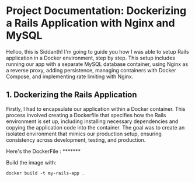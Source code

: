 # Project Documentation: Dockerizing a Rails Application with Nginx and MySQL

Helloo, this is Siddanth! I'm going to guide you how I was able to setup Rails application in a Docker environment, step by step. This setup includes running our app with a separate MySQL database container, using Nginx as a reverse proxy, adding persistence, managing containers with Docker Compose, and implementing rate limiting with Nginx.

## 1. Dockerizing the Rails Application

Firstly, I had to encapsulate our application within a Docker container. This process involved creating a Dockerfile that specifies how the Rails environment is set up, including installing necessary dependencies and copying the application code into the container. The goal was to create an isolated environment that mimics our production setup, ensuring consistency across development, testing, and production. 

Here's the DockerFile : *******

Build the image with:

```
docker build -t my-rails-app .
```



